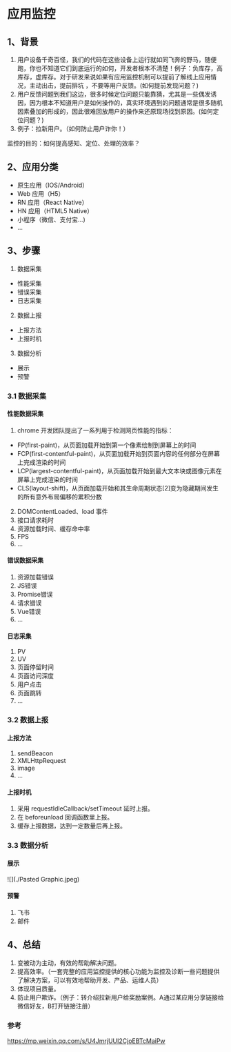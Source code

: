# 应用监控

## 1、背景
1. 用户设备千奇百怪，我们的代码在这些设备上运行就如同飞奔的野马，随便跑，你也不知道它们到底运行的如何，开发者根本不清楚！例子：负库存，高库存，虚库存。对于研发来说如果有应用监控机制可以提前了解线上应用情况，主动出击，提前排坑 ，不要等用户反馈。(如何提前发现问题？)
2. 用户反馈问题到我们这边，很多时候定位问题只能靠猜，尤其是一些偶发诱因，因为根本不知道用户是如何操作的，真实环境遇到的问题通常是很多随机因素叠加的形成的，因此很难回放用户的操作来还原现场找到原因。(如何定位问题？)
3. 例子：拉新用户。（如何防止用户诈你！）


监控的目的：如何提高感知、定位、处理的效率？

## 2、应用分类

* 原生应用（IOS/Android）
* Web 应用（H5）
* RN 应用（React Native）
* HN 应用（HTML5 Native）
* 小程序（微信、支付宝...)
* ...

## 3、步骤
1. 数据采集
  - 性能采集
  - 错误采集
  - 日志采集
2. 数据上报
  - 上报方法
  - 上报时机
3. 数据分析
  - 展示
  - 预警

### 3.1 数据采集

#### 性能数据采集
1. chrome 开发团队提出了一系列用于检测网页性能的指标：
  - FP(first-paint)，从页面加载开始到第一个像素绘制到屏幕上的时间
  - FCP(first-contentful-paint)，从页面加载开始到页面内容的任何部分在屏幕上完成渲染的时间
  - LCP(largest-contentful-paint)，从页面加载开始到最大文本块或图像元素在屏幕上完成渲染的时间
  - CLS(layout-shift)，从页面加载开始和其生命周期状态[2]变为隐藏期间发生的所有意外布局偏移的累积分数
2. DOMContentLoaded、load 事件
3. 接口请求耗时
4. 资源加载时间、缓存命中率
5. FPS
6. …

#### 错误数据采集
1. 资源加载错误
2. JS错误
3. Promise错误
4. 请求错误
5. Vue错误
6. …

#### 日志采集
1. PV
2. UV
3. 页面停留时间
4. 页面访问深度
5. 用户点击
6. 页面跳转
7. …

### 3.2 数据上报

#### 上报方法
1. sendBeacon
2. XMLHttpRequest
3. image
4. ...

#### 上报时机
1. 采用 requestIdleCallback/setTimeout 延时上报。
2. 在 beforeunload 回调函数里上报。
3. 缓存上报数据，达到一定数量后再上报。

### 3.3 数据分析 
#### 展示
![](./Pasted Graphic.jpeg)

#### 预警
1. 飞书
2. 邮件

## 4、总结
1. 变被动为主动，有效的帮助解决问题。
2. 提高效率。（一套完整的应用监控提供的核心功能为监控及诊断一些问题提供了解决方案，可以有效地帮助开发、产品、运维人员）
3. 体现项目质量。
4. 防止用户欺诈。（例子：转介绍拉新用户给奖励案例。A通过某应用分享链接给微信好友，B打开链接注册）

### 参考

https://mp.weixin.qq.com/s/U4JmrjUUI2CjoEBTcMaiPw 